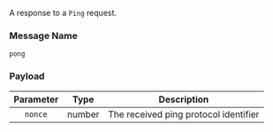A response to a `Ping` request.

### Message Name

`pong`

### Payload

| Parameter | Type   |              Description              |
|:---------:|--------|:-------------------------------------:|
| `nonce`   | number | The received ping protocol identifier |

